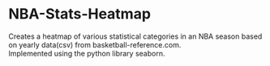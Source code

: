 # NBA-Stats-Heatmap
Creates a heatmap of various statistical categories in an NBA season based on yearly data(csv) from basketball-reference.com. <br>
Implemented using the python library seaborn.

